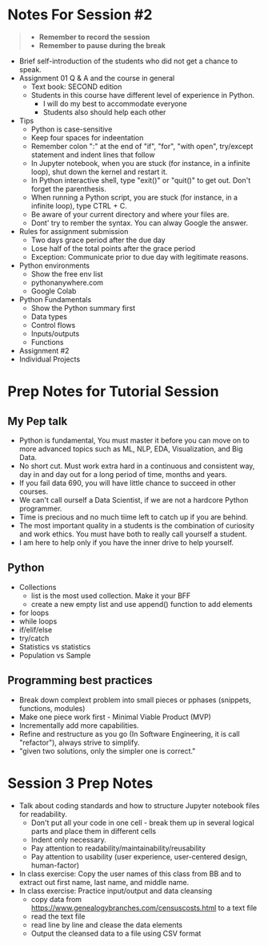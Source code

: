 # Notes For Session #2
> - **Remember to record the session**
> - **Remember to pause during the break**
- Brief self-introduction of the students who did not get a chance to speak.
- Assignment 01 Q & A and the course in general
    - Text book: SECOND edition
    - Students in this course have different level of experience in Python. 
        - I will do my best to accommodate everyone
        - Students also should help each other 
- Tips 
    - Python is case-sensitive
    - Keep four spaces for indeentation
    - Remember colon ":" at the end of "if", "for", "with open", try/except statement and indent lines that follow
    - In Jupyter notebook, when you are stuck (for instance, in a infinite loop), shut down the kernel and restart it.
    - In Python interactive shell, type "exit()" or "quit()" to get out. Don't forget the parenthesis.
    - When running a Python script, you are stuck (for instance, in a infinite loop), type CTRL + C.
    - Be aware of your current directory and where your files are.
    - Dont' try to rember the syntax. You can alway Google the answer. 
- Rules for assignment submission
    - Two days grace period after the due day
    - Lose half of the total points after the grace period 
    - Exception: Communicate prior to due day with legitimate reasons. 
- Python environments
    - Show the free env list
    - pythonanywhere.com
    - Google Colab
- Python Fundamentals 
    - Show the Python summary first 
    - Data types
    - Control flows
    - Inputs/outputs
    - Functions
- Assignment #2
- Individual Projects

# Prep Notes for Tutorial Session
## My Pep talk
- Python is fundamental, You must master it before you can move on to more advanced topics such as ML, NLP, EDA, Visualization, and Big Data. 
- No short cut. Must work extra hard in a continuous and consistent way, day in and day out for a long period of time, months and years.
- If you fail data 690, you will have little chance to succeed in other courses. 
- We can't call ourself a Data Scientist, if we are not a hardcore Python programmer.
- Time is precious and no much tiime left to catch up if you are behind. 
- The most important quality in a students is the combination of curiosity and work ethics. You must have both to really call yourself a student. 
- I am here to help only if you have the inner drive to help yourself. 
## Python
- Collections
    - list is the most used collection. Make it your BFF
    - create a new empty list and use append() function to add elements
- for loops
- while loops
- if/elif/else
- try/catch
- Statistics vs statistics
- Population vs Sample
## Programming best practices
- Break down complext problem into small pieces or pphases (snippets, functions, modules)
- Make one piece work first - Minimal Viable Product (MVP)
- Incrementally add more capabilities. 
- Refine and restructure as you go (In Software Engineering, it is call "refactor"), always strive to simplify.
- "given two solutions, only the simpler one is correct." 

# Session 3 Prep Notes
- Talk about coding standards and how to structure Jupyter notebook files for readability.
    - Don't put all your code in one cell - break them up in several logical parts and place them in different cells
    - Indent only necessary. 
    - Pay attention to readability/maintainability/reusability
    - Pay attention to usability (user experience, user-centered design, human-factor)
- In class exercise: Copy the user names of this class from BB and to extract out first name, last name, and middle name.
- In class exercise: Practice input/output and data cleansing
    - copy data from https://www.genealogybranches.com/censuscosts.html to a text file
    - read the text file
    - read line by line and clease the data elements
    - Output the cleansed data to a file using CSV format
